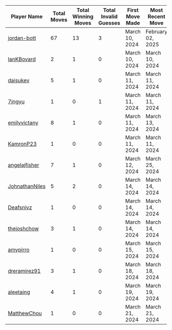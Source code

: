 
| Player Name | Total Moves | Total Winning Moves | Total Invalid Guesses | First Move Made | Most Recent Move | Most Guessed Word |
| ----------- | ----------- | ------------------- | --------------------- | --------------- | ---------------- | ------------- |
| [jordan-bott](https://github.com/jordan-bott) | 67 | 13 | 3 | March 10, 2024 | February 02, 2025 | PLANT (8 times!) |
| [IanKBovard](https://github.com/IanKBovard) | 2 | 1 | 0 | March 10, 2024 | March 10, 2024 | EASEL (1 times!) |
| [daisukev](https://github.com/daisukev) | 5 | 1 | 0 | March 11, 2024 | March 11, 2024 | JOUST (1 times!) |
| [7ingyu](https://github.com/7ingyu) | 1 | 0 | 1 | March 11, 2024 | March 11, 2024 | COEST (1 times!) |
| [emilyvictany](https://github.com/emilyvictany) | 8 | 1 | 0 | March 11, 2024 | March 13, 2024 | PRISM (1 times!) |
| [KamronP23](https://github.com/KamronP23) | 1 | 0 | 0 | March 11, 2024 | March 11, 2024 | SWEAR (1 times!) |
| [angelajfisher](https://github.com/angelajfisher) | 7 | 1 | 0 | March 12, 2024 | March 25, 2024 | ALIVE (1 times!) |
| [JohnathanNiles](https://github.com/JohnathanNiles) | 5 | 2 | 0 | March 14, 2024 | March 14, 2024 | HOVER (1 times!) |
| [Deafsnivz](https://github.com/Deafsnivz) | 1 | 0 | 0 | March 14, 2024 | March 14, 2024 | AUDIO (1 times!) |
| [thejoshchow](https://github.com/thejoshchow) | 3 | 1 | 0 | March 14, 2024 | March 14, 2024 | GLOSS (1 times!) |
| [amypirro](https://github.com/amypirro) | 1 | 0 | 0 | March 15, 2024 | March 15, 2024 | SNAKE (1 times!) |
| [dreramirez91](https://github.com/dreramirez91) | 3 | 1 | 0 | March 18, 2024 | March 18, 2024 | SPADE (1 times!) |
| [aleetaing](https://github.com/aleetaing) | 4 | 1 | 0 | March 19, 2024 | March 19, 2024 | DRANK (1 times!) |
| [MatthewChou](https://github.com/MatthewChou) | 1 | 0 | 0 | March 21, 2024 | March 21, 2024 | GREAT (1 times!) |